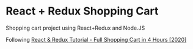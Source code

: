 # React + Redux Shopping Cart

Shopping cart project using React+Redux and Node.JS

Following [React & Redux Tutorial - Full Shopping Cart in 4 Hours [2020]](https://www.youtube.com/watch?v=nKyrXWH5XLM&t=3435s)


